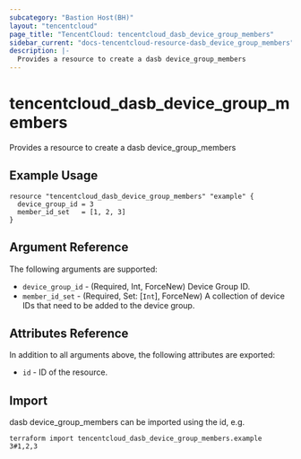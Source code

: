 ```yaml
---
subcategory: "Bastion Host(BH)"
layout: "tencentcloud"
page_title: "TencentCloud: tencentcloud_dasb_device_group_members"
sidebar_current: "docs-tencentcloud-resource-dasb_device_group_members"
description: |-
  Provides a resource to create a dasb device_group_members
---
```


# tencentcloud_dasb_device_group_members

Provides a resource to create a dasb device_group_members

## Example Usage

```hcl
resource "tencentcloud_dasb_device_group_members" "example" {
  device_group_id = 3
  member_id_set   = [1, 2, 3]
}
```

## Argument Reference

The following arguments are supported:

* `device_group_id` - (Required, Int, ForceNew) Device Group ID.
* `member_id_set` - (Required, Set: [`Int`], ForceNew) A collection of device IDs that need to be added to the device group.

## Attributes Reference

In addition to all arguments above, the following attributes are exported:

* `id` - ID of the resource.



## Import

dasb device_group_members can be imported using the id, e.g.

```
terraform import tencentcloud_dasb_device_group_members.example 3#1,2,3
```

